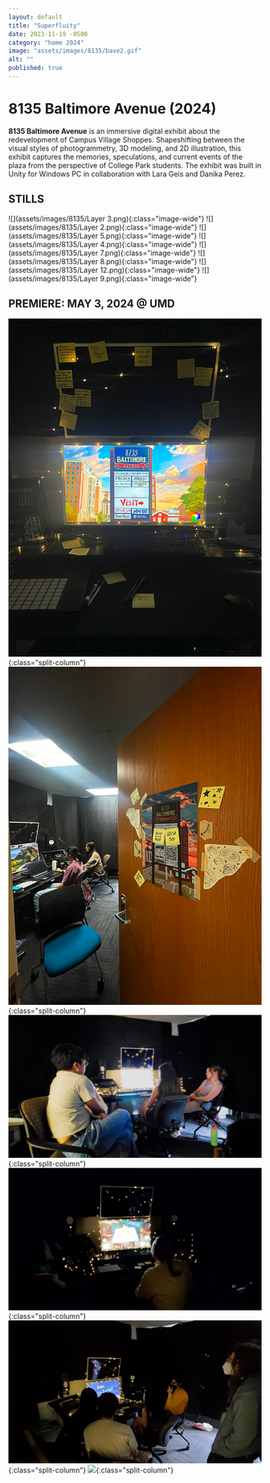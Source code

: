 ```yaml
---
layout: default
title: "Superfluity"
date: 2023-11-19 -0500
category: "home 2024"
image: "assets/images/8135/bave2.gif"
alt: ""
published: true
---
```


# 8135 Baltimore Avenue (2024)
**8135 Baltimore Avenue** is an immersive digital exhibit about the redevelopment of Campus Village Shoppes. Shapeshifting between the visual styles of photogrammetry, 3D modeling, and 2D illustration, this exhibit captures the memories, speculations, and current events of the plaza from the perspective of College Park students. The exhibit was built in Unity for Windows PC in collaboration with Lara Geis and Danika Perez.

## STILLS
![](assets/images/8135/Layer 3.png){:class="image-wide"}
![](assets/images/8135/Layer 2.png){:class="image-wide"}
![](assets/images/8135/Layer 5.png){:class="image-wide"}
![](assets/images/8135/Layer 4.png){:class="image-wide"}
![](assets/images/8135/Layer 7.png){:class="image-wide"}
![](assets/images/8135/Layer 8.png){:class="image-wide"}
![](assets/images/8135/Layer 12.png){:class="image-wide"}
![](assets/images/8135/Layer 9.png){:class="image-wide"}

## PREMIERE: MAY 3, 2024 @ UMD
![](assets/images/8135/exhibit1.png){:class="split-column"}
![](assets/images/8135/exhibit2.png){:class="split-column"}
![](assets/images/8135/exhibit3.png){:class="split-column"}
![](assets/images/8135/exhibit4.png){:class="split-column"}
![](assets/images/8135/exhibit5.png){:class="split-column"}
![](assets/images/8135/exhibit6.png){:class="split-column"}